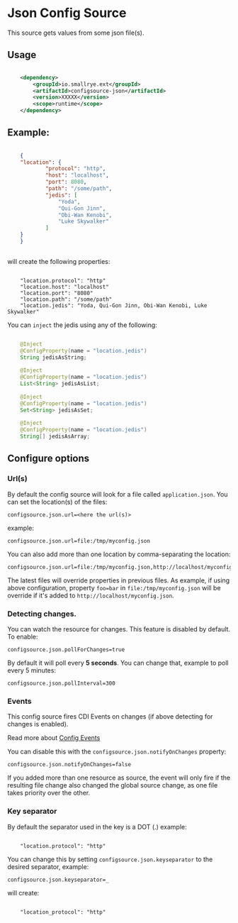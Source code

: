 # Json Config Source

This source gets values from some json file(s).

## Usage

```xml

    <dependency>
        <groupId>io.smallrye.ext</groupId>
        <artifactId>configsource-json</artifactId>
        <version>XXXXX</version>
        <scope>runtime</scope>
    </dependency>

```

## Example:

```json
    
    {
	"location": {
            "protocol": "http",
            "host": "localhost",
            "port": 8080,
            "path": "/some/path",
            "jedis": [
                "Yoda",
                "Qui-Gon Jinn",
                "Obi-Wan Kenobi",
                "Luke Skywalker"
            ]
	}
    }
    
```

will create the following properties:

```property
    
    "location.protocol": "http"
    "location.host": "localhost"
    "location.port": "8080"
    "location.path": "/some/path"
    "location.jedis": "Yoda, Qui-Gon Jinn, Obi-Wan Kenobi, Luke Skywalker"

```


You can `inject` the jedis using any of the following:

```java

    @Inject
    @ConfigProperty(name = "location.jedis")
    String jedisAsString; 
    
    @Inject
    @ConfigProperty(name = "location.jedis")
    List<String> jedisAsList;
    
    @Inject
    @ConfigProperty(name = "location.jedis")
    Set<String> jedisAsSet;
    
    @Inject
    @ConfigProperty(name = "location.jedis")
    String[] jedisAsArray;

```

## Configure options

### Url(s)

By default the config source will look for a file called `application.json`. You can set the location(s) of the files:

    configsource.json.url=<here the url(s)>

example:

    configsource.json.url=file:/tmp/myconfig.json

You can also add more than one location by comma-separating the location:

    configsource.json.url=file:/tmp/myconfig.json,http://localhost/myconfig.json

The latest files will override properties in previous files. As example, if using above configuration, property `foo=bar` in `file:/tmp/myconfig.json` will be override if it's added to `http://localhost/myconfig.json`.

### Detecting changes.

You can watch the resource for changes. This feature is disabled by default. To enable:

    configsource.json.pollForChanges=true

By default it will poll every **5 seconds**. You can change that, example to poll every 5 minutes:

    configsource.json.pollInterval=300

### Events

This config source fires CDI Events on changes (if above detecting for changes is enabled).

Read more about [Config Events](https://github.com/microprofile-extensions/config-ext/blob/master/config-events/README.md)

You can disable this with the `configsource.json.notifyOnChanges` property:

    configsource.json.notifyOnChanges=false

If you added more than one resource as source, the event will only fire if the resulting file change also changed the global source change, as one file takes priority over the other.

### Key separator

By default the separator used in the key is a DOT (.) example:

```property
    
    "location.protocol": "http"
```

You can change this by setting `configsource.json.keyseparator` to the desired separator, example:

    configsource.json.keyseparator=_

will create:

```property
    
    "location_protocol": "http"
```
